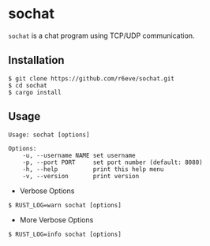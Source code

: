 sochat
======

`sochat` is a chat program using TCP/UDP communication.

## Installation

```console
$ git clone https://github.com/r6eve/sochat.git
$ cd sochat
$ cargo install
```

## Usage

```
Usage: sochat [options]

Options:
    -u, --username NAME set username
    -p, --port PORT     set port number (default: 8080)
    -h, --help          print this help menu
    -v, --version       print version
```

- Verbose Options

```console
$ RUST_LOG=warn sochat [options]
```

- More Verbose Options

```console
$ RUST_LOG=info sochat [options]
```
